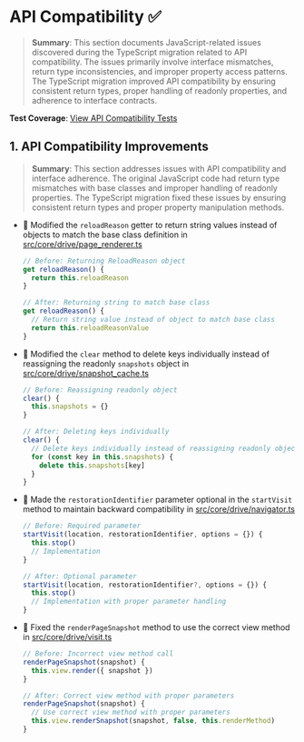 # API Compatibility ✅

> **Summary**: This section documents JavaScript-related issues discovered during the TypeScript migration related to API compatibility. The issues primarily involve interface mismatches, return type inconsistencies, and improper property access patterns. The TypeScript migration improved API compatibility by ensuring consistent return types, proper handling of readonly properties, and adherence to interface contracts.

**Test Coverage**: [View API Compatibility Tests](/src/tests/unit/api_compatibility_tests.js)

## 1. API Compatibility Improvements

> **Summary**: This section addresses issues with API compatibility and interface adherence. The original JavaScript code had return type mismatches with base classes and improper handling of readonly properties. The TypeScript migration fixed these issues by ensuring consistent return types and proper property manipulation methods.
- 🔧 Modified the `reloadReason` getter to return string values instead of objects to match the base class definition in [src/core/drive/page_renderer.ts](src/core/drive/page_renderer.ts)
  ```javascript
  // Before: Returning ReloadReason object
  get reloadReason() {
    return this.reloadReason
  }
  
  // After: Returning string to match base class
  get reloadReason() {
    // Return string value instead of object to match base class
    return this.reloadReasonValue
  }
  ```
- 🔧 Modified the `clear` method to delete keys individually instead of reassigning the readonly `snapshots` object in [src/core/drive/snapshot_cache.ts](src/core/drive/snapshot_cache.ts)
  ```javascript
  // Before: Reassigning readonly object
  clear() {
    this.snapshots = {}
  }
  
  // After: Deleting keys individually
  clear() {
    // Delete keys individually instead of reassigning readonly object
    for (const key in this.snapshots) {
      delete this.snapshots[key]
    }
  }
  ```
- 🔧 Made the `restorationIdentifier` parameter optional in the `startVisit` method to maintain backward compatibility in [src/core/drive/navigator.ts](src/core/drive/navigator.ts)
  ```javascript
  // Before: Required parameter
  startVisit(location, restorationIdentifier, options = {}) {
    this.stop()
    // Implementation
  }
  
  // After: Optional parameter
  startVisit(location, restorationIdentifier?, options = {}) {
    this.stop()
    // Implementation with proper parameter handling
  }
  ```
- 🔧 Fixed the `renderPageSnapshot` method to use the correct view method in [src/core/drive/visit.ts](src/core/drive/visit.ts)
  ```javascript
  // Before: Incorrect view method call
  renderPageSnapshot(snapshot) {
    this.view.render({ snapshot })
  }
  
  // After: Correct view method with proper parameters
  renderPageSnapshot(snapshot) {
    // Use correct view method with proper parameters
    this.view.renderSnapshot(snapshot, false, this.renderMethod)
  }
  ```

